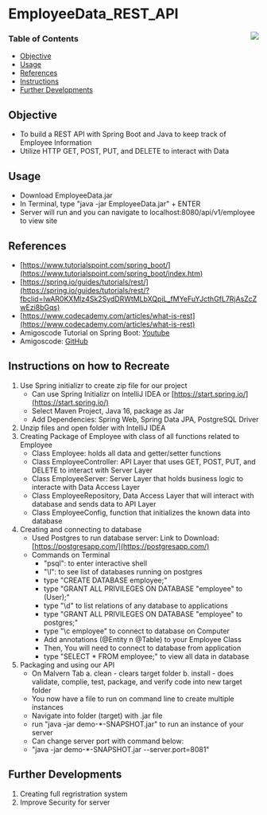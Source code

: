 # EmployeeData_REST_API

<img align="right" src="https://user-images.githubusercontent.com/49771001/117326104-553b2e00-ae5f-11eb-855d-8479fb0a4959.jpg">

### Table of Contents
- [Objective](#Objective)
- [Usage](#Usage)
- [References](#References)
- [Instructions](#Instructions)
- [Further Developments](#Further-Developments)

## Objective
- To build a REST API with Spring Boot and Java to keep track of Employee Information
- Utilize HTTP GET, POST, PUT, and DELETE to interact with Data

## Usage
- Download EmployeeData.jar
- In Terminal, type "java -jar EmployeeData.jar" + ENTER  
- Server will run and you can navigate to localhost:8080/api/v1/employee to view site

## References 
- [https://www.tutorialspoint.com/spring_boot/](https://www.tutorialspoint.com/spring_boot/index.htm)
- [https://spring.io/guides/tutorials/rest/](https://spring.io/guides/tutorials/rest/?fbclid=IwAR0KXMlz4Sk2SydDRWtMLbXQpiL_fMYeFuYJcthGfL7RjAsZcZwEzi8bGqs)
- [https://www.codecademy.com/articles/what-is-rest](https://www.codecademy.com/articles/what-is-rest)
- Amigoscode Tutorial on Spring Boot: [Youtube](https://www.youtube.com/watch?v=9SGDpanrc8U)
- Amigoscode: [GitHub](https://github.com/amigoscode/spring-data-jpa-course)


## Instructions on how to Recreate
1. Use Spring initializr to create zip file for our project
    - Can use Spring Initializr on IntelliJ IDEA or [https://start.spring.io/](https://start.spring.io/)
    - Select Maven Project, Java 16, package as Jar
    - Add Dependencies: Spring Web, Spring Data JPA, PostgreSQL Driver
2. Unzip files and open folder with IntelliJ IDEA
3. Creating Package of Employee with class of all functions related to Employee
     - Class Employee: holds all data and getter/setter functions
     - Class EmployeeController: API Layer that uses GET, POST, PUT, and DELETE to interact with Server Layer
     - Class EmployeeServer: Server Layer that holds business logic to interacte with Data Access Layer
     - Class EmployeeRepository, Data Access Layer that will interact with database and sends data to API Layer
     - Class EmployeeConfig, function that initializes the known data into database
5. Creating and connecting to database
      - Used Postgres to run database server: Link to Download: [https://postgresapp.com/](https://postgresapp.com/)
      - Commands on Terminal
        - "psql": to enter interactive shell
        - "\l": to see list of databases running on postgres
        - type "CREATE DATABASE employee;"
        - type "GRANT ALL PRIVILEGES ON DATABASE "employee" to (User);"
        - type "\d" to list relations of any database to applications
        - type "GRANT ALL PRIVILEGES ON DATABASE "employee" to postgres;"
        - type "\c employee" to connect to database on Computer
        - Add annotations (@Entity n @Table) to your Employee Class
        - Then, You will need to connect to database from application
        - type "SELECT * FROM employee;" to view all data in database
6. Packaging and using our API
    - On Malvern Tab
        a. clean - clears target folder
        b. install - does validate, complie, test, package, and verify code into new target folder
    - You now have a file to run on command line to create multiple instances
    - Navigate into folder (target) with .jar file
    - run "java -jar demo-*-SNAPSHOT.jar" to run an instance of your server 
    - Can change server port with command below:
    - "java -jar demo-*-SNAPSHOT.jar --server.port=8081"

## Further Developments
1. Creating full regristration system
2. Improve Security for server
